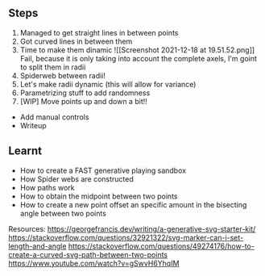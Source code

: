 ## Steps

1. Managed to get straight lines in between points
2. Got curved lines in between them
3. Time to make them dinamic
	![[Screenshot 2021-12-18 at 19.51.52.png]]
	Fail, because it is only taking into account the complete axels, I'm goint to split them in radii
4. Spiderweb between radii!
5. Let's make radii dynamic (this will allow for variance)
6. Parametrizing stuff to add randomness
7. [WIP] Move points up and down a bit!!

- Add manual controls
- Writeup

## Learnt

- How to create a FAST generative playing sandbox
- How Spider webs are constructed
- How paths work
- How to obtain the midpoint between two points
- How to create a new point offset an specific amount in the bisecting angle between two points

Resources: 
https://georgefrancis.dev/writing/a-generative-svg-starter-kit/
https://stackoverflow.com/questions/32921322/svg-marker-can-i-set-length-and-angle
https://stackoverflow.com/questions/49274176/how-to-create-a-curved-svg-path-between-two-points
https://www.youtube.com/watch?v=gSwvH6YhqIM
